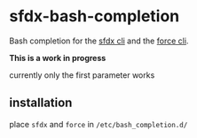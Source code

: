 # sfdx-bash-completion

Bash completion for the [sfdx cli](https://developer.salesforce.com/tools/sfdxcli) and the [force cli](https://developer.salesforce.com/tools/forcecli).

**This is a work in progress**

currently only the first parameter works

## installation

place `sfdx` and `force` in `/etc/bash_completion.d/`
